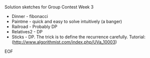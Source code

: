 Solution sketches for Group Contest Week 3

- Dinner - fibonacci
- Paintme - quick and easy to solve intuitively (a banger)
- Railroad - Probably DP
- Relatives2 - DP
- Sticks - DP. The trick is to define the recurrence carefully. Tutorial: (http://www.algorithmist.com/index.php/UVa_10003)

EOF
